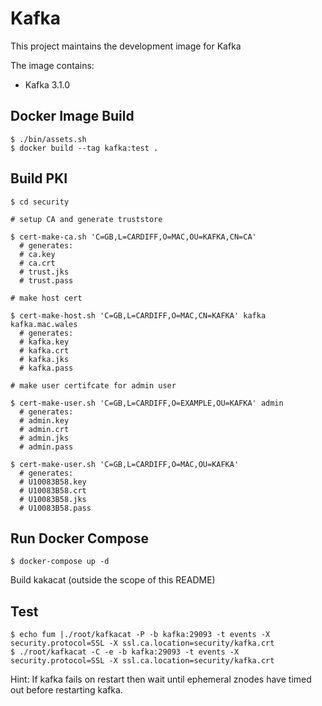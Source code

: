 # Kafka

This project maintains the development image for Kafka

The image contains:
* Kafka     3.1.0

## Docker Image Build
```
$ ./bin/assets.sh
$ docker build --tag kafka:test .
```

## Build PKI
```
$ cd security

# setup CA and generate truststore

$ cert-make-ca.sh 'C=GB,L=CARDIFF,O=MAC,OU=KAFKA,CN=CA'
  # generates:
  # ca.key
  # ca.crt
  # trust.jks
  # trust.pass

# make host cert

$ cert-make-host.sh 'C=GB,L=CARDIFF,O=MAC,CN=KAFKA' kafka kafka.mac.wales
  # generates:
  # kafka.key
  # kafka.crt
  # kafka.jks
  # kafka.pass

# make user certifcate for admin user

$ cert-make-user.sh 'C=GB,L=CARDIFF,O=EXAMPLE,OU=KAFKA' admin
  # generates:
  # admin.key
  # admin.crt
  # admin.jks
  # admin.pass

$ cert-make-user.sh 'C=GB,L=CARDIFF,O=MAC,OU=KAFKA'
  # generates:
  # U10083B58.key
  # U10083B58.crt
  # U10083B58.jks
  # U10083B58.pass
```

## Run Docker Compose
```
$ docker-compose up -d
```
Build kakacat (outside the scope of this README)

## Test
```
$ echo fum |./root/kafkacat -P -b kafka:29093 -t events -X security.protocol=SSL -X ssl.ca.location=security/kafka.crt
$ ./root/kafkacat -C -e -b kafka:29093 -t events -X security.protocol=SSL -X ssl.ca.location=security/kafka.crt
```

Hint:  If kafka fails on restart then wait until ephemeral znodes have timed out before restarting kafka.
